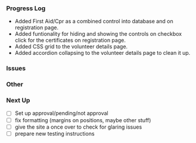 ### Progress Log
- Added First Aid/Cpr as a combined control into database and on registration page.
- Added funtionality for hiding and showing the controls on checkbox click for the certificates on registration page.
- Added CSS grid to the volunteer details page.
- Added accordion collapsing to the volunteer details page to clean it up.

### Issues


### Other

### Next Up
- [ ] Set up approval/pending/not approval
- [ ] fix formatting (margins on positions, maybe other stuff)
- [ ] give the site a once over to check for glaring issues
- [ ] prepare new testing instructions